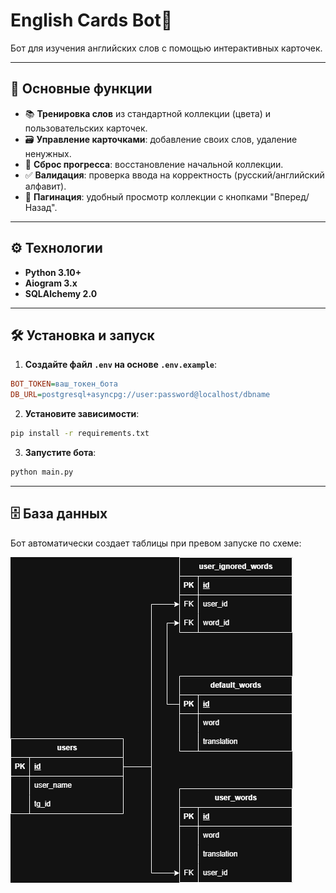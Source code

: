 # English Cards Bot🤖
Бот для изучения английских слов с помощью интерактивных карточек.

---

## 🚀 Основные функции
- 📚 **Тренировка слов** из стандартной коллекции (цвета) и пользовательских карточек.
- 🗃️ **Управление карточками**: добавление своих слов, удаление ненужных.
- 🔄 **Сброс прогресса**: восстановление начальной коллекции.
- ✅ **Валидация**: проверка ввода на корректность (русский/английский алфавит).
- 📖 **Пагинация**: удобный просмотр коллекции с кнопками "Вперед/Назад".

---

## ⚙️ Технологии
- **Python 3.10+**
- **Aiogram 3.x**
- **SQLAlchemy 2.0**

---

## 🛠️ Установка и запуск

1. **Создайте файл `.env` на основе `.env.example`**:
```ini
BOT_TOKEN=ваш_токен_бота
DB_URL=postgresql+asyncpg://user:password@localhost/dbname
```

2. **Установите зависимости**:
```bash
pip install -r requirements.txt
```

3. **Запустите бота**:
```bash
python main.py
```

---

## 🗄️ База данных

Бот автоматически создает таблицы при превом запуске по схеме:

![Схема БД](./database/scheme.png)
